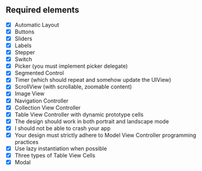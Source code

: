 ## Required elements

- [x] Automatic Layout
- [x] Buttons
- [x] Sliders
- [x] Labels
- [x] Stepper
- [x] Switch
- [x] Picker (you must implement picker delegate)
- [x] Segmented Control
- [x] Timer (which should repeat and somehow update the UIView)
- [x] ScrollView (with scrollable, zoomable content)
- [x] Image View
- [x] Navigation Controller
- [x] Collection View Controller
- [x] Table View Controller with dynamic prototype cells
- [x] The design should work in both portrait and landscape mode
- [x] I should not be able to crash your app
- [x] Your design must strictly adhere to Model View Controller programming practices
- [x] Use lazy instantiation when possible
- [x] Three types of Table View Cells
- [x] Modal

